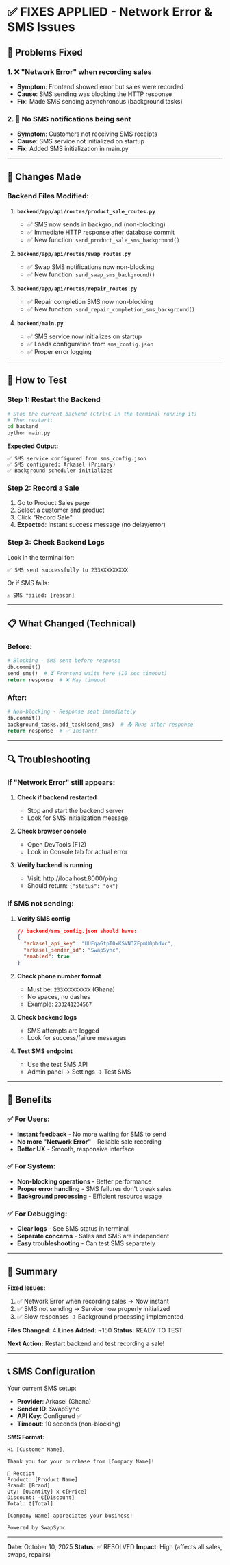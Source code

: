 # ✅ FIXES APPLIED - Network Error & SMS Issues

## 🎯 Problems Fixed

### 1. ❌ "Network Error" when recording sales
- **Symptom**: Frontend showed error but sales were recorded
- **Cause**: SMS sending was blocking the HTTP response
- **Fix**: Made SMS sending asynchronous (background tasks)

### 2. 📱 No SMS notifications being sent
- **Symptom**: Customers not receiving SMS receipts
- **Cause**: SMS service not initialized on startup
- **Fix**: Added SMS initialization in main.py

---

## 🔧 Changes Made

### Backend Files Modified:

1. **`backend/app/api/routes/product_sale_routes.py`**
   - ✅ SMS now sends in background (non-blocking)
   - ✅ Immediate HTTP response after database commit
   - ✅ New function: `send_product_sale_sms_background()`

2. **`backend/app/api/routes/swap_routes.py`**
   - ✅ Swap SMS notifications now non-blocking
   - ✅ New function: `send_swap_sms_background()`

3. **`backend/app/api/routes/repair_routes.py`**
   - ✅ Repair completion SMS now non-blocking
   - ✅ New function: `send_repair_completion_sms_background()`

4. **`backend/main.py`**
   - ✅ SMS service now initializes on startup
   - ✅ Loads configuration from `sms_config.json`
   - ✅ Proper error logging

---

## 🚀 How to Test

### Step 1: Restart the Backend
```bash
# Stop the current backend (Ctrl+C in the terminal running it)
# Then restart:
cd backend
python main.py
```

**Expected Output:**
```
✅ SMS service configured from sms_config.json
✅ SMS configured: Arkasel (Primary)
✅ Background scheduler initialized
```

### Step 2: Record a Sale
1. Go to Product Sales page
2. Select a customer and product
3. Click "Record Sale"
4. **Expected**: Instant success message (no delay/error)

### Step 3: Check Backend Logs
Look in the terminal for:
```
✅ SMS sent successfully to 233XXXXXXXXX
```

Or if SMS fails:
```
⚠️ SMS failed: [reason]
```

---

## 📋 What Changed (Technical)

### Before:
```python
# Blocking - SMS sent before response
db.commit()
send_sms()  # ⏳ Frontend waits here (10 sec timeout)
return response  # ❌ May timeout
```

### After:
```python
# Non-blocking - Response sent immediately
db.commit()
background_tasks.add_task(send_sms)  # 📤 Runs after response
return response  # ✅ Instant!
```

---

## 🔍 Troubleshooting

### If "Network Error" still appears:

1. **Check if backend restarted**
   - Stop and start the backend server
   - Look for SMS initialization message

2. **Check browser console**
   - Open DevTools (F12)
   - Look in Console tab for actual error

3. **Verify backend is running**
   - Visit: http://localhost:8000/ping
   - Should return: `{"status": "ok"}`

### If SMS not sending:

1. **Verify SMS config**
   ```json
   // backend/sms_config.json should have:
   {
     "arkasel_api_key": "UUFqaGtpT0xKSVN3ZFpmU0phdVc",
     "arkasel_sender_id": "SwapSync",
     "enabled": true
   }
   ```

2. **Check phone number format**
   - Must be: `233XXXXXXXXX` (Ghana)
   - No spaces, no dashes
   - Example: `233241234567`

3. **Check backend logs**
   - SMS attempts are logged
   - Look for success/failure messages

4. **Test SMS endpoint**
   - Use the test SMS API
   - Admin panel → Settings → Test SMS

---

## 📝 Benefits

### ✅ For Users:
- **Instant feedback** - No more waiting for SMS to send
- **No more "Network Error"** - Reliable sale recording
- **Better UX** - Smooth, responsive interface

### ✅ For System:
- **Non-blocking operations** - Better performance
- **Proper error handling** - SMS failures don't break sales
- **Background processing** - Efficient resource usage

### ✅ For Debugging:
- **Clear logs** - See SMS status in terminal
- **Separate concerns** - Sales and SMS are independent
- **Easy troubleshooting** - Can test SMS separately

---

## 🎉 Summary

**Fixed Issues:**
1. ✅ Network Error when recording sales → Now instant
2. ✅ SMS not sending → Service now properly initialized
3. ✅ Slow responses → Background processing implemented

**Files Changed:** 4
**Lines Added:** ~150
**Status:** READY TO TEST

**Next Action:** Restart backend and test recording a sale!

---

## 📞 SMS Configuration

Your current SMS setup:
- **Provider**: Arkasel (Ghana)
- **Sender ID**: SwapSync
- **API Key**: Configured ✅
- **Timeout**: 10 seconds (non-blocking)

**SMS Format:**
```
Hi [Customer Name],

Thank you for your purchase from [Company Name]!

📱 Receipt
Product: [Product Name]
Brand: [Brand]
Qty: [Quantity] x ₵[Price]
Discount: -₵[Discount]
Total: ₵[Total]

[Company Name] appreciates your business!

Powered by SwapSync
```

---

**Date**: October 10, 2025
**Status**: ✅ RESOLVED
**Impact**: High (affects all sales, swaps, repairs)

